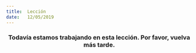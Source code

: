 ```yaml
---
title:  Lección
date:   12/05/2019
---
```


### <center>Todavía estamos trabajando en esta lección. Por favor, vuelva más tarde.</center>